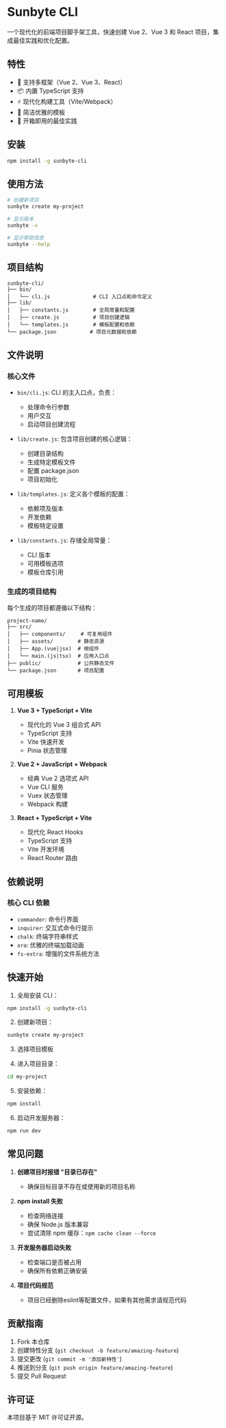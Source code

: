 # Sunbyte CLI

一个现代化的前端项目脚手架工具，快速创建 Vue 2、Vue 3 和 React 项目，集成最佳实践和优化配置。

## 特性

- 🚀 支持多框架（Vue 2、Vue 3、React）
- 📦 内置 TypeScript 支持
- ⚡️ 现代化构建工具（Vite/Webpack）
- 🎨 简洁优雅的模板
- 💪 开箱即用的最佳实践

## 安装

```bash
npm install -g sunbyte-cli
```

## 使用方法

```bash
# 创建新项目
sunbyte create my-project

# 显示版本
sunbyte -v

# 显示帮助信息
sunbyte --help
```

## 项目结构

```
sunbyte-cli/
├── bin/
│   └── cli.js              # CLI 入口点和命令定义
├── lib/
│   ├── constants.js        # 全局常量和配置
│   ├── create.js           # 项目创建逻辑
│   └── templates.js        # 模板配置和依赖
└── package.json           # 项目元数据和依赖
```

## 文件说明

### 核心文件

- `bin/cli.js`: CLI 的主入口点，负责：
  - 处理命令行参数
  - 用户交互
  - 启动项目创建流程

- `lib/create.js`: 包含项目创建的核心逻辑：
  - 创建目录结构
  - 生成特定模板文件
  - 配置 package.json
  - 项目初始化

- `lib/templates.js`: 定义各个模板的配置：
  - 依赖项及版本
  - 开发依赖
  - 模板特定设置

- `lib/constants.js`: 存储全局常量：
  - CLI 版本
  - 可用模板选项
  - 模板仓库引用

### 生成的项目结构

每个生成的项目都遵循以下结构：

```
project-name/
├── src/
│   ├── components/     # 可复用组件
│   ├── assets/        # 静态资源
│   ├── App.(vue|jsx)  # 根组件
│   └── main.(js|tsx)  # 应用入口点
├── public/            # 公共静态文件
└── package.json       # 项目配置
```

## 可用模板

1. **Vue 3 + TypeScript + Vite**
   - 现代化的 Vue 3 组合式 API
   - TypeScript 支持
   - Vite 快速开发
   - Pinia 状态管理

2. **Vue 2 + JavaScript + Webpack**
   - 经典 Vue 2 选项式 API
   - Vue CLI 服务
   - Vuex 状态管理
   - Webpack 构建

3. **React + TypeScript + Vite**
   - 现代化 React Hooks
   - TypeScript 支持
   - Vite 开发环境
   - React Router 路由

## 依赖说明

### 核心 CLI 依赖
- `commander`: 命令行界面
- `inquirer`: 交互式命令行提示
- `chalk`: 终端字符串样式
- `ora`: 优雅的终端加载动画
- `fs-extra`: 增强的文件系统方法

## 快速开始

1. 全局安装 CLI：
```bash
npm install -g sunbyte-cli
```

2. 创建新项目：
```bash
sunbyte create my-project
```

3. 选择项目模板

4. 进入项目目录：
```bash
cd my-project
```

5. 安装依赖：
```bash
npm install
```

6. 启动开发服务器：
```bash
npm run dev
```

## 常见问题

1. **创建项目时报错 "目录已存在"**
   - 确保目标目录不存在或使用新的项目名称

2. **npm install 失败**
   - 检查网络连接
   - 确保 Node.js 版本兼容
   - 尝试清除 npm 缓存：`npm cache clean --force`

3. **开发服务器启动失败**
   - 检查端口是否被占用
   - 确保所有依赖正确安装

4. **项目代码规范**
   - 项目已经删除eslint等配置文件，如果有其他需求请规范代码
 

## 贡献指南

1. Fork 本仓库
2. 创建特性分支 (`git checkout -b feature/amazing-feature`)
3. 提交更改 (`git commit -m '添加新特性'`)
4. 推送到分支 (`git push origin feature/amazing-feature`)
5. 提交 Pull Request

## 许可证

本项目基于 MIT 许可证开源。